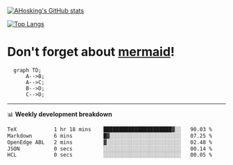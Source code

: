 [![AHosking's GitHub stats](https://github-readme-stats.vercel.app/api?username=ahosking&count_private=true&show_icons=true&theme=onedark&hide_rank=true&include_all_commits=true)](https://github.com/ahosking)

[![Top Langs](https://github-readme-stats.vercel.app/api/top-langs/?username=ahosking&layout=compact&theme=onedark)](https://github.com/ahosking)


# Don't forget about [mermaid](https://github.blog/2022-02-14-include-diagrams-markdown-files-mermaid/)!

```mermaid
  graph TD;
      A-->B;
      A-->C;
      B-->D;
      C-->D;
```
-------

📊 **Weekly development breakdown**

<!--START_SECTION:waka-->

```txt
TeX            1 hr 18 mins    ██████████████████████▓░░   90.03 %
Markdown       6 mins          █▓░░░░░░░░░░░░░░░░░░░░░░░   07.25 %
OpenEdge ABL   2 mins          ▓░░░░░░░░░░░░░░░░░░░░░░░░   02.48 %
JSON           0 secs          ░░░░░░░░░░░░░░░░░░░░░░░░░   00.14 %
HCL            0 secs          ░░░░░░░░░░░░░░░░░░░░░░░░░   00.05 %
```

<!--END_SECTION:waka-->
